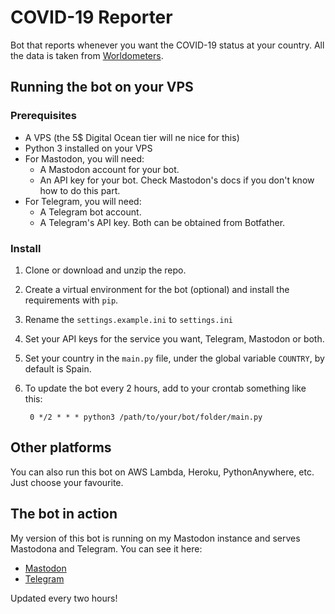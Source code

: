 # COVID-19 Reporter

Bot that reports whenever you want the COVID-19 status at your country. All the data is taken from [Worldometers](https://www.worldometers.info/coronavirus/).

## Running the bot on your VPS

### Prerequisites

* A VPS (the 5$ Digital Ocean tier will ne nice for this)
* Python 3 installed on your VPS
* For Mastodon, you will need:
    * A Mastodon account for your bot.
    * An API key for your bot. Check Mastodon's docs if you don't know how to do this part.
* For Telegram, you will need:
    * A Telegram bot account.
    * A Telegram's API key. Both can be obtained from Botfather.
    
### Install

1. Clone or download and unzip the repo.
1. Create a virtual environment for the bot (optional) and install the requirements with `pip`.

1. Rename the `settings.example.ini` to `settings.ini`

2. Set your API keys for the service you want, Telegram, Mastodon or both.

3. Set your country in the `main.py` file, under the global variable `COUNTRY`, by default is Spain.

3. To update the bot every 2 hours, add to your crontab something like this:

        0 */2 * * * python3 /path/to/your/bot/folder/main.py

## Other platforms

You can also run this bot on AWS Lambda, Heroku, PythonAnywhere, etc. Just choose your favourite.

## The bot in action

My version of this bot is running on my Mastodon instance and serves Mastodona and Telegram. You can see it here:

* [Mastodon](https://hispatodon.club/@covid19_spa)
* [Telegram](https://t.me/covid19_spa)

Updated every two hours!
